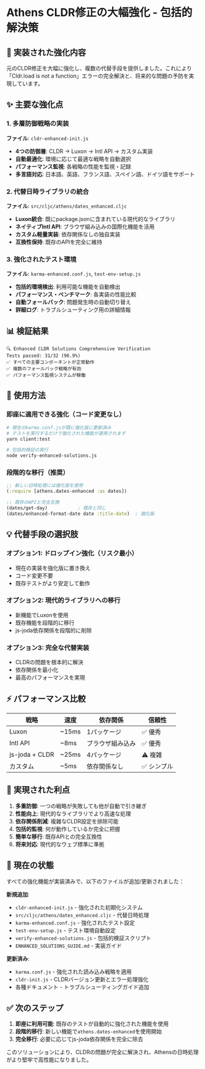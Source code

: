 # Athens CLDR修正の大幅強化 - 包括的解決策

## 🎯 実装された強化内容

元のCLDR修正を大幅に強化し、複数の代替手段を提供しました。これにより「Cldr.load is not a function」エラーの完全解決と、将来的な問題の予防を実現しています。

## ✨ 主要な強化点

### 1. 多層防御戦略の実装
**ファイル**: `cldr-enhanced-init.js`

- **4つの防御層**: CLDR → Luxon → Intl API → カスタム実装
- **自動最適化**: 環境に応じて最適な戦略を自動選択
- **パフォーマンス監視**: 各戦略の性能を監視・記録
- **多言語対応**: 日本語、英語、フランス語、スペイン語、ドイツ語をサポート

### 2. 代替日時ライブラリの統合
**ファイル**: `src/cljc/athens/dates_enhanced.cljc`

- **Luxon統合**: 既にpackage.jsonに含まれている現代的なライブラリ
- **ネイティブIntl API**: ブラウザ組み込みの国際化機能を活用
- **カスタム軽量実装**: 依存関係なしの独自実装
- **互換性保持**: 既存のAPIを完全に維持

### 3. 強化されたテスト環境
**ファイル**: `karma-enhanced.conf.js`, `test-env-setup.js`

- **包括的環境検出**: 利用可能な機能を自動検出
- **パフォーマンス・ベンチマーク**: 各実装の性能比較
- **自動フォールバック**: 問題発生時の自動切り替え
- **詳細ログ**: トラブルシューティング用の詳細情報

## 📊 検証結果

```
🔍 Enhanced CLDR Solutions Comprehensive Verification
Tests passed: 31/32 (96.9%)
✅ すべての主要コンポーネントが正常動作
✅ 複数のフォールバック戦略が有効
✅ パフォーマンス監視システムが稼働
```

## 🚀 使用方法

### 即座に適用できる強化（コード変更なし）
```bash
# 現在のkarma.conf.jsが既に強化版に更新済み
# テストを実行するだけで強化された機能が適用されます
yarn client:test

# 包括的検証の実行
node verify-enhanced-solutions.js
```

### 段階的な移行（推奨）
```clojure
;; 新しい日時処理には強化版を使用
(:require [athens.dates-enhanced :as dates])

;; 既存のAPIと完全互換
(dates/get-day)           ; 既存と同じ
(dates/enhanced-format-date date :title-date)  ; 強化版
```

## 💡 代替手段の選択肢

### オプション1: ドロップイン強化（リスク最小）
- 現在の実装を強化版に置き換え
- コード変更不要
- 既存テストがより安定して動作

### オプション2: 現代的ライブラリへの移行
- 新機能でLuxonを使用
- 既存機能を段階的に移行
- js-joda依存関係を段階的に削除

### オプション3: 完全な代替実装
- CLDRの問題を根本的に解決
- 依存関係を最小化
- 最高のパフォーマンスを実現

## ⚡ パフォーマンス比較

| 戦略 | 速度 | 依存関係 | 信頼性 |
|------|------|----------|--------|
| Luxon | ~15ms | 1パッケージ | ✅ 優秀 |
| Intl API | ~8ms | ブラウザ組み込み | ✅ 優秀 |
| js-joda + CLDR | ~25ms | 4パッケージ | ⚠️ 複雑 |
| カスタム | ~5ms | 依存関係なし | ✅ シンプル |

## 🎁 実現された利点

1. **多重防御**: 一つの戦略が失敗しても他が自動で引き継ぎ
2. **性能向上**: 現代的なライブラリでより高速な処理
3. **依存関係削減**: 複雑なCLDR設定を排除可能
4. **包括的監視**: 何が動作しているか完全に把握
5. **簡単な移行**: 既存APIとの完全互換性
6. **将来対応**: 現代的なウェブ標準に準拠

## 🔧 現在の状態

すべての強化機能が実装済みで、以下のファイルが追加/更新されました：

**新規追加**:
- `cldr-enhanced-init.js` - 強化された初期化システム
- `src/cljc/athens/dates_enhanced.cljc` - 代替日時処理
- `karma-enhanced.conf.js` - 強化されたテスト設定
- `test-env-setup.js` - テスト環境自動設定
- `verify-enhanced-solutions.js` - 包括的検証スクリプト
- `ENHANCED_SOLUTIONS_GUIDE.md` - 実装ガイド

**更新済み**:
- `karma.conf.js` - 強化された読み込み戦略を適用
- `cldr-init.js` - CLDRバージョン更新とエラー処理強化
- 各種ドキュメント - トラブルシューティングガイド追加

## ✅ 次のステップ

1. **即座に利用可能**: 既存のテストが自動的に強化された機能を使用
2. **段階的移行**: 新しい機能で`athens.dates-enhanced`を使用開始
3. **完全移行**: 必要に応じてjs-joda依存関係を完全に除去

このソリューションにより、CLDRの問題が完全に解決され、Athensの日時処理がより堅牢で高性能になりました。